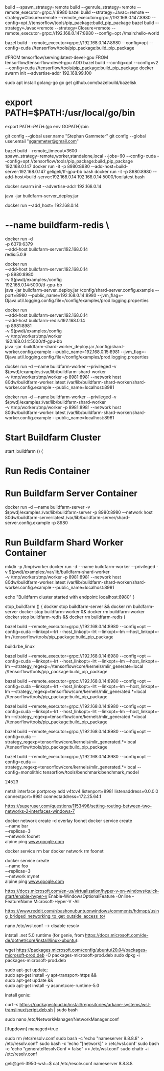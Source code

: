build --spawn_strategy=remote
build --genrule_strategy=remote
 --remote_executor=grpc://<bazel-buildfarm-server>:8980
bazel build --strategy=Javac=remote  --strategy=Closure=remote --remote_executor=grpc://192.168.0.147:8980 --config=opt //tensorflow/tools/pip_package:build_pip_package
bazel build --strategy=Javac=remote  --strategy=Closure=remote --remote_executor=grpc://192.168.0.147:8980 --config=opt  //main:hello-world

bazel build --remote_executor=grpc://192.168.0.147:8980 --config=opt --config=cuda //tensorflow/tools/pip_package:build_pip_package

#FROM tensorflow/serving:latest-devel-gpu
FROM tensorflow/tensorflow:devel-gpu
ADD 
bazel build --config=opt --config=v2 --config=cuda //tensorflow/tools/pip_package:build_pip_package
docker swarm init --advertise-addr 192.168.99.100


sudo apt install golang-go
go get github.com/bazelbuild/bazelisk
# export PATH=$PATH:/usr/local/go/bin
export PATH=$PATH:$(go env GOPATH)/bin


git config --global user.name "Stephan Gammeter"
git config --global user.email "sgammeter@gmail.com"



bazel build --remote_timeout=3600 --spawn_strategy=remote,worker,standalone,local --jobs=60 --config=cuda --config=opt //tensorflow/tools/pip_package:build_pip_package
192.168.0.147
docker run -it -p 8980:8980 --add-host=build-server:192.168.0.147 geligeli/tf-gpu-bb bash
docker run -it -p 8980:8980 --add-host=build-server:192.168.0.14  192.168.0.14:5000/foo:latest bash

docker swarm init --advertise-addr 192.168.0.14


java -jar buildfarm-server_deploy.jar


docker run --add_host= 192.168.0.14


#  --name buildfarm-redis \
docker run -d \
  -p 6379:6379 \
  --add-host buildfarm-server:192.168.0.14 \
  redis:5.0.9

docker run \
  --add-host buildfarm-server:192.168.0.14 \
  -p 8980:8980 \
  -v $(pwd)/examples:/config \
  192.168.0.14:5000/tf-gpu-bb \
  java -jar buildfarm-server_deploy.jar /config/shard-server.config.example --port=8980 --public_name=192.168.0.14:8980 --jvm_flag=-Djava.util.logging.config.file=/config/examples/prod.logging.properties

docker run \
  --add-host buildfarm-server:192.168.0.14 \
  --add-host buildfarm-redis:192.168.0.14 \
  -p 8981:8981 \
  -v $(pwd)/examples:/config \
  -v /tmp/worker:/tmp/worker \
  192.168.0.14:5000/tf-gpu-bb \
  java -jar :buildfarm-shard-worker_deploy.jar /config/shard-worker.config.example --public_name=192.168.0.15:8981 --jvm_flag=-Djava.util.logging.config.file=/config/examples/prod.logging.properties

  docker run -d --name buildfarm-worker --privileged -v $(pwd)/examples:/var/lib/buildfarm-shard-worker \
  -v /tmp/worker:/tmp/worker -p 8981:8981 --network host \
  80dw/buildfarm-worker:latest /var/lib/buildfarm-shard-worker/shard-worker.config.example --public_name=localhost:8981


  docker run -d --name buildfarm-worker --privileged -v $(pwd)/examples:/var/lib/buildfarm-shard-worker \
  -v /tmp/worker:/tmp/worker -p 8981:8981 --network host \
  80dw/buildfarm-worker:latest /var/lib/buildfarm-shard-worker/shard-worker.config.example --public_name=localhost:8981




# Start Buildfarm Cluster
start_buildfarm () {
  # Run Redis Container

  # Run Buildfarm Server Container
  docker run -d --name buildfarm-server -v $(pwd)/examples:/var/lib/buildfarm-server -p 8980:8980 --network host \
  80dw/buildfarm-server:latest /var/lib/buildfarm-server/shard-server.config.example -p 8980

  # Run Buildfarm Shard Worker Container
  mkdir -p /tmp/worker
  docker run -d --name buildfarm-worker --privileged -v $(pwd)/examples:/var/lib/buildfarm-shard-worker \
  -v /tmp/worker:/tmp/worker -p 8981:8981 --network host \
  80dw/buildfarm-worker:latest /var/lib/buildfarm-shard-worker/shard-worker.config.example --public_name=localhost:8981

  echo "Buildfarm cluster started with endpoint: localhost:8980"
}

stop_buildfarm () {
  docker stop buildfarm-server && docker rm buildfarm-server
  docker stop buildfarm-worker && docker rm buildfarm-worker
  docker stop buildfarm-redis && docker rm buildfarm-redis
}



bazel build --remote_executor=grpc://192.168.0.14:8980 --config=opt --config=cuda --linkopt=-lrt --host_linkopt=-lrt --linkopt=-lm --host_linkopt=-lm //tensorflow/tools/pip_package:build_pip_package

build:rbe_linux 



bazel build --remote_executor=grpc://192.168.0.14:8980 --config=opt --config=cuda --linkopt=-lrt --host_linkopt=-lrt --linkopt=-lm --host_linkopt=-lm --strategy_regexp=//tensorflow/core/kernels/mlir_generate=local //tensorflow/tools/pip_package:build_pip_package

bazel build --remote_executor=grpc://192.168.0.14:8980 --config=opt --config=cuda --linkopt=-lrt --host_linkopt=-lrt --linkopt=-lm --host_linkopt=-lm --strategy_regexp=tensorflow/core/kernels/mlir_generated.*=local //tensorflow/tools/pip_package:build_pip_package

bazel build --remote_executor=grpc://192.168.0.14:8980 --config=opt --config=cuda --linkopt=-lrt --host_linkopt=-lrt --linkopt=-lm --host_linkopt=-lm --strategy_regexp=tensorflow/core/kernels/mlir_generated.*=local //tensorflow/tools/pip_package:build_pip_package

bazel build --remote_executor=grpc://192.168.0.14:8980 --config=opt --config=cuda --strategy_regexp=tensorflow/core/kernels/mlir_generated.*=local //tensorflow/tools/pip_package:build_pip_package

bazel build  --remote_executor=grpc://192.168.0.14:8980 --config=opt --config=cuda --strategy_regexp=tensorflow/core/kernels/mlir_generated.*=local --config=monolithic tensorflow/tools/benchmark:benchmark_model

24523



 netsh interface portproxy add v4tov4 listenport=8981 listenaddress=0.0.0.0 connectport=8981 connectaddress=172.25.64.1



 https://superuser.com/questions/1153496/setting-routing-between-two-networks-2-interfaces-windows-7


docker network create -d overlay foonet
docker service create \
  --name bar \
  --replicas=3 \
  --network foonet \
  alpine ping www.google.com

docker service rm bar
docker network rm foonet

  docker service create \
  --name foo \
  --replicas=3 \
  --network mynet \
  alpine ping www.google.com



https://docs.microsoft.com/en-us/virtualization/hyper-v-on-windows/quick-start/enable-hyper-v
Enable-WindowsOptionalFeature -Online -FeatureName Microsoft-Hyper-V -All



https://www.reddit.com/r/bashonubuntuonwindows/comments/hdmspt/using_bridged_networking_to_get_outside_access_to/


nano /etc/wsl.conf --> disable resolv

intstall .net 5.0 runtime (for genie, from https://docs.microsoft.com/de-de/dotnet/core/install/linux-ubuntu):

wget https://packages.microsoft.com/config/ubuntu/20.04/packages-microsoft-prod.deb -O packages-microsoft-prod.deb
sudo dpkg -i packages-microsoft-prod.deb

sudo apt-get update; \
  sudo apt-get install -y apt-transport-https && \
  sudo apt-get update && \
  sudo apt-get install -y aspnetcore-runtime-5.0

install genie:

curl -s https://packagecloud.io/install/repositories/arkane-systems/wsl-translinux/script.deb.sh | sudo bash




sudo nano /etc/NetworkManager/NetworkManager.conf

[ifupdown]
managed=true



sudo rm /etc/resolv.conf
sudo bash -c 'echo "nameserver 8.8.8.8" > /etc/resolv.conf'
sudo bash -c 'echo "[network]" > /etc/wsl.conf'
sudo bash -c 'echo "generateResolvConf = false" >> /etc/wsl.conf'
sudo chattr +i /etc/resolv.conf



geli@geli-3950-wsl:~$ cat /etc/resolv.conf
nameserver 8.8.8.8